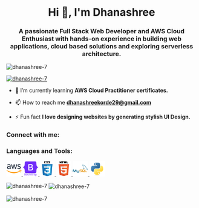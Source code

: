 <h1 align="center">Hi 👋, I'm Dhanashree</h1>
<h3 align="center">A passionate Full Stack Web Developer and AWS Cloud Enthusiast with hands-on experience in building web applications, cloud based solutions and exploring serverless architecture.</h3>

<p align="left"> <img src="https://komarev.com/ghpvc/?username=dhanashree-7&label=Profile%20views&color=0e75b6&style=flat" alt="dhanashree-7" /> </p>

<p align="left"> <a href="https://github.com/ryo-ma/github-profile-trophy"><img src="https://github-profile-trophy.vercel.app/?username=dhanashree-7" alt="dhanashree-7" /></a> </p>

- 🌱 I’m currently learning **AWS Cloud Practitioner certificates.**

- 📫 How to reach me **dhanashreekorde29@gmail.com**

- ⚡ Fun fact **I love designing websites by generating stylish UI Design.**

<h3 align="left">Connect with me:</h3>
<p align="left">
</p>

<h3 align="left">Languages and Tools:</h3>
<p align="left"> <a href="https://aws.amazon.com" target="_blank" rel="noreferrer"> <img src="https://raw.githubusercontent.com/devicons/devicon/master/icons/amazonwebservices/amazonwebservices-original-wordmark.svg" alt="aws" width="40" height="40"/> </a> <a href="https://getbootstrap.com" target="_blank" rel="noreferrer"> <img src="https://raw.githubusercontent.com/devicons/devicon/master/icons/bootstrap/bootstrap-plain-wordmark.svg" alt="bootstrap" width="40" height="40"/> </a> <a href="https://www.w3schools.com/css/" target="_blank" rel="noreferrer"> <img src="https://raw.githubusercontent.com/devicons/devicon/master/icons/css3/css3-original-wordmark.svg" alt="css3" width="40" height="40"/> </a> <a href="https://www.w3.org/html/" target="_blank" rel="noreferrer"> <img src="https://raw.githubusercontent.com/devicons/devicon/master/icons/html5/html5-original-wordmark.svg" alt="html5" width="40" height="40"/> </a> <a href="https://www.mysql.com/" target="_blank" rel="noreferrer"> <img src="https://raw.githubusercontent.com/devicons/devicon/master/icons/mysql/mysql-original-wordmark.svg" alt="mysql" width="40" height="40"/> </a> <a href="https://www.python.org" target="_blank" rel="noreferrer"> <img src="https://raw.githubusercontent.com/devicons/devicon/master/icons/python/python-original.svg" alt="python" width="40" height="40"/> </a> </p>

<p><img align="left" src="https://github-readme-stats.vercel.app/api/top-langs?username=dhanashree-7&show_icons=true&locale=en&layout=compact" alt="dhanashree-7" /></p>

<p>&nbsp;<img align="center" src="https://github-readme-stats.vercel.app/api?username=dhanashree-7&show_icons=true&locale=en" alt="dhanashree-7" /></p>

<p><img align="center" src="https://github-readme-streak-stats.herokuapp.com/?user=dhanashree-7&" alt="dhanashree-7" /></p>
